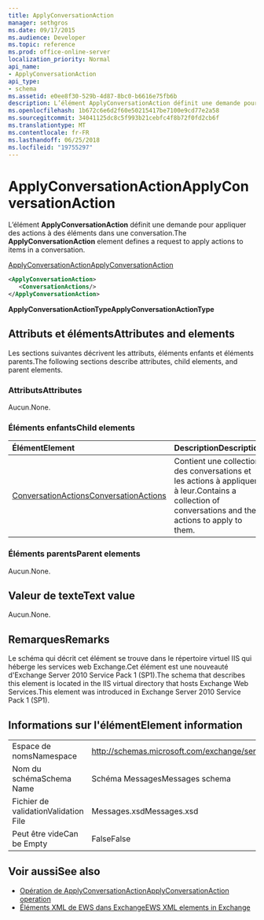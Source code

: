 ```yaml
---
title: ApplyConversationAction
manager: sethgros
ms.date: 09/17/2015
ms.audience: Developer
ms.topic: reference
ms.prod: office-online-server
localization_priority: Normal
api_name:
- ApplyConversationAction
api_type:
- schema
ms.assetid: e0ee8f30-529b-4d87-8bc0-b6616e75fb6b
description: L’élément ApplyConversationAction définit une demande pour appliquer des actions à des éléments dans une conversation.
ms.openlocfilehash: 1b672c6e6d2f60e50215417be7100e9cd77e2a58
ms.sourcegitcommit: 34041125dc8c5f993b21cebfc4f8b72f0fd2cb6f
ms.translationtype: MT
ms.contentlocale: fr-FR
ms.lasthandoff: 06/25/2018
ms.locfileid: "19755297"
---
```

# <a name="applyconversationaction"></a><span data-ttu-id="29e1d-103">ApplyConversationAction</span><span class="sxs-lookup"><span data-stu-id="29e1d-103">ApplyConversationAction</span></span>

<span data-ttu-id="29e1d-104">L’élément **ApplyConversationAction** définit une demande pour appliquer des actions à des éléments dans une conversation.</span><span class="sxs-lookup"><span data-stu-id="29e1d-104">The **ApplyConversationAction** element defines a request to apply actions to items in a conversation.</span></span> 
  
[<span data-ttu-id="29e1d-105">ApplyConversationAction</span><span class="sxs-lookup"><span data-stu-id="29e1d-105">ApplyConversationAction</span></span>](applyconversationaction.md)
  
```XML
<ApplyConversationAction>
   <ConversationActions/>
</ApplyConversationAction>
```

 <span data-ttu-id="29e1d-106">**ApplyConversationActionType**</span><span class="sxs-lookup"><span data-stu-id="29e1d-106">**ApplyConversationActionType**</span></span>
## <a name="attributes-and-elements"></a><span data-ttu-id="29e1d-107">Attributs et éléments</span><span class="sxs-lookup"><span data-stu-id="29e1d-107">Attributes and elements</span></span>

<span data-ttu-id="29e1d-108">Les sections suivantes décrivent les attributs, éléments enfants et éléments parents.</span><span class="sxs-lookup"><span data-stu-id="29e1d-108">The following sections describe attributes, child elements, and parent elements.</span></span>
  
### <a name="attributes"></a><span data-ttu-id="29e1d-109">Attributs</span><span class="sxs-lookup"><span data-stu-id="29e1d-109">Attributes</span></span>

<span data-ttu-id="29e1d-110">Aucun.</span><span class="sxs-lookup"><span data-stu-id="29e1d-110">None.</span></span>
  
### <a name="child-elements"></a><span data-ttu-id="29e1d-111">Éléments enfants</span><span class="sxs-lookup"><span data-stu-id="29e1d-111">Child elements</span></span>

|<span data-ttu-id="29e1d-112">**Élément**</span><span class="sxs-lookup"><span data-stu-id="29e1d-112">**Element**</span></span>|<span data-ttu-id="29e1d-113">**Description**</span><span class="sxs-lookup"><span data-stu-id="29e1d-113">**Description**</span></span>|
|:-----|:-----|
|[<span data-ttu-id="29e1d-114">ConversationActions</span><span class="sxs-lookup"><span data-stu-id="29e1d-114">ConversationActions</span></span>](conversationactions.md) <br/> |<span data-ttu-id="29e1d-115">Contient une collection des conversations et les actions à appliquer à leur.</span><span class="sxs-lookup"><span data-stu-id="29e1d-115">Contains a collection of conversations and the actions to apply to them.</span></span>  <br/> |
   
### <a name="parent-elements"></a><span data-ttu-id="29e1d-116">Éléments parents</span><span class="sxs-lookup"><span data-stu-id="29e1d-116">Parent elements</span></span>

<span data-ttu-id="29e1d-117">Aucun.</span><span class="sxs-lookup"><span data-stu-id="29e1d-117">None.</span></span>
  
## <a name="text-value"></a><span data-ttu-id="29e1d-118">Valeur de texte</span><span class="sxs-lookup"><span data-stu-id="29e1d-118">Text value</span></span>

<span data-ttu-id="29e1d-119">Aucun.</span><span class="sxs-lookup"><span data-stu-id="29e1d-119">None.</span></span>
  
## <a name="remarks"></a><span data-ttu-id="29e1d-120">Remarques</span><span class="sxs-lookup"><span data-stu-id="29e1d-120">Remarks</span></span>

<span data-ttu-id="29e1d-121">Le schéma qui décrit cet élément se trouve dans le répertoire virtuel IIS qui héberge les services web Exchange.Cet élément est une nouveauté d'Exchange Server 2010 Service Pack 1 (SP1).</span><span class="sxs-lookup"><span data-stu-id="29e1d-121">The schema that describes this element is located in the IIS virtual directory that hosts Exchange Web Services.This element was introduced in Exchange Server 2010 Service Pack 1 (SP1).</span></span>
  
## <a name="element-information"></a><span data-ttu-id="29e1d-122">Informations sur l'élément</span><span class="sxs-lookup"><span data-stu-id="29e1d-122">Element information</span></span>

|||
|:-----|:-----|
|<span data-ttu-id="29e1d-123">Espace de noms</span><span class="sxs-lookup"><span data-stu-id="29e1d-123">Namespace</span></span>  <br/> |http://schemas.microsoft.com/exchange/services/2006/messages  <br/> |
|<span data-ttu-id="29e1d-124">Nom du schéma</span><span class="sxs-lookup"><span data-stu-id="29e1d-124">Schema Name</span></span>  <br/> |<span data-ttu-id="29e1d-125">Schéma Messages</span><span class="sxs-lookup"><span data-stu-id="29e1d-125">Messages schema</span></span>  <br/> |
|<span data-ttu-id="29e1d-126">Fichier de validation</span><span class="sxs-lookup"><span data-stu-id="29e1d-126">Validation File</span></span>  <br/> |<span data-ttu-id="29e1d-127">Messages.xsd</span><span class="sxs-lookup"><span data-stu-id="29e1d-127">Messages.xsd</span></span>  <br/> |
|<span data-ttu-id="29e1d-128">Peut être vide</span><span class="sxs-lookup"><span data-stu-id="29e1d-128">Can be Empty</span></span>  <br/> |<span data-ttu-id="29e1d-129">False</span><span class="sxs-lookup"><span data-stu-id="29e1d-129">False</span></span>  <br/> |
   
## <a name="see-also"></a><span data-ttu-id="29e1d-130">Voir aussi</span><span class="sxs-lookup"><span data-stu-id="29e1d-130">See also</span></span>

- [<span data-ttu-id="29e1d-131">Opération de ApplyConversationAction</span><span class="sxs-lookup"><span data-stu-id="29e1d-131">ApplyConversationAction operation</span></span>](applyconversationaction-operation.md)
- [<span data-ttu-id="29e1d-132">Éléments XML de EWS dans Exchange</span><span class="sxs-lookup"><span data-stu-id="29e1d-132">EWS XML elements in Exchange</span></span>](ews-xml-elements-in-exchange.md)


